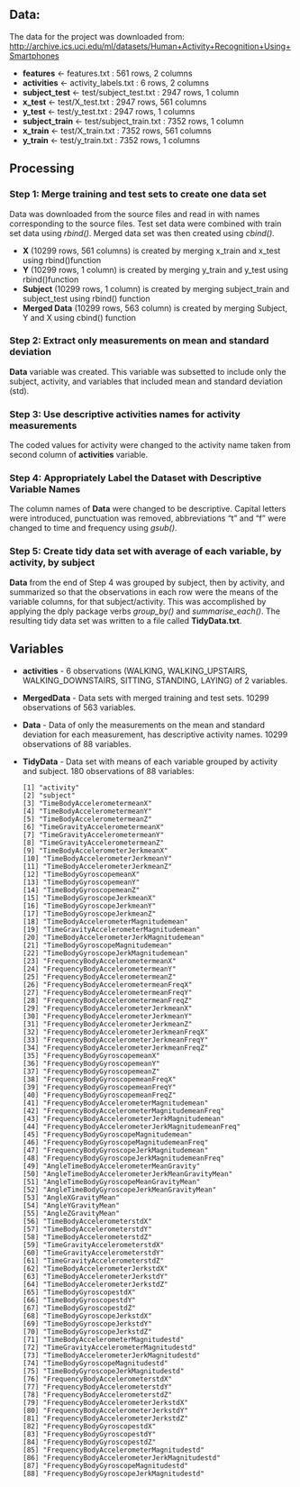 Data:
-----

The data for the project was downloaded from:
<a href="http://archive.ics.uci.edu/ml/datasets/Human+Activity+Recognition+Using+Smartphones" class="uri">http://archive.ics.uci.edu/ml/datasets/Human+Activity+Recognition+Using+Smartphones</a>

-   **features** <- features.txt : 561 rows, 2 columns
-   **activities** <- activity_labels.txt : 6 rows, 2 columns
-   **subject_test** <- test/subject_test.txt : 2947 rows, 1 column
-   **x_test** <- test/X_test.txt : 2947 rows, 561 columns
-   **y_test** <- test/y_test.txt : 2947 rows, 1 columns
-   **subject_train** <- test/subject_train.txt : 7352 rows, 1 column
-   **x_train** <- test/X_train.txt : 7352 rows, 561 columns
-   **y_train** <- test/y_train.txt : 7352 rows, 1 columns

Processing
----------

### Step 1: Merge training and test sets to create one data set

Data was downloaded from the source files and read in with names
corresponding to the source files. Test set data were combined with
train set data using *rbind()*. Merged data set was then created using
*cbind()*.
-   **X**  (10299 rows, 561 columns) is created by merging x_train and x_test using rbind()function
-   **Y**  (10299 rows, 1 column) is created by merging y_train and y_test using rbind()function
-   **Subject**  (10299 rows, 1 column) is created by merging subject_train and subject_test using rbind() function
-   **Merged Data**  (10299 rows, 563 column) is created by merging Subject, Y and X using cbind() function

### Step 2: Extract only measurements on mean and standard deviation

**Data** variable was created. This variable was subsetted to include
only the subject, activity, and variables that included mean and
standard deviation (std).

### Step 3: Use descriptive activities names for activity measurements

The coded values for activity were changed to the activity name taken from second column of **activities** variable.

### Step 4: Appropriately Label the Dataset with Descriptive Variable Names

The column names of **Data** were changed to be descriptive. Capital
letters were introduced, punctuation was removed, abbreviations “t” and
“f” were changed to time and frequency using *gsub()*.

### Step 5: Create tidy data set with average of each variable, by activity, by subject

**Data** from the end of Step 4 was grouped by subject, then by
activity, and summarized so that the observations in each row were the
means of the variable columns, for that subject/activity. This was
accomplished by applying the dply package verbs *group\_by()* and
*summarise\_each()*. The resulting tidy data set was written to a file
called **TidyData.txt**.

Variables
---------

-   **activities** - 6 observations (WALKING, WALKING_UPSTAIRS, WALKING_DOWNSTAIRS, SITTING, STANDING, LAYING) of 2 variables. 
-   **MergedData** - Data sets with merged training and test sets. 10299 observations of 563 variables.
-   **Data** - Data of only the measurements on the mean and standard
    deviation for each measurement, has descriptive activity names. 10299 observations of 88 variables.
-   **TidyData** - Data set with means of each variable grouped by
    activity and subject. 180 observations of 88 variables:
    
        [1] "activity"                                       
        [2] "subject"                                       
        [3] "TimeBodyAccelerometermeanX"                     
        [4] "TimeBodyAccelerometermeanY"                     
        [5] "TimeBodyAccelerometermeanZ"                     
        [6] "TimeGravityAccelerometermeanX"                  
        [7] "TimeGravityAccelerometermeanY"                  
        [8] "TimeGravityAccelerometermeanZ"                  
        [9] "TimeBodyAccelerometerJerkmeanX"                 
        [10] "TimeBodyAccelerometerJerkmeanY"                 
        [11] "TimeBodyAccelerometerJerkmeanZ"                 
        [12] "TimeBodyGyroscopemeanX"                         
        [13] "TimeBodyGyroscopemeanY"                         
        [14] "TimeBodyGyroscopemeanZ"                         
        [15] "TimeBodyGyroscopeJerkmeanX"                     
        [16] "TimeBodyGyroscopeJerkmeanY"                     
        [17] "TimeBodyGyroscopeJerkmeanZ"                     
        [18] "TimeBodyAccelerometerMagnitudemean"
        [19] "TimeGravityAccelerometerMagnitudemean"          
        [20] "TimeBodyAccelerometerJerkMagnitudemean"         
        [21] "TimeBodyGyroscopeMagnitudemean"                 
        [22] "TimeBodyGyroscopeJerkMagnitudemean"             
        [23] "FrequencyBodyAccelerometermeanX"                
        [24] "FrequencyBodyAccelerometermeanY"                
        [25] "FrequencyBodyAccelerometermeanZ"                
        [26] "FrequencyBodyAccelerometermeanFreqX"            
        [27] "FrequencyBodyAccelerometermeanFreqY"            
        [28] "FrequencyBodyAccelerometermeanFreqZ"            
        [29] "FrequencyBodyAccelerometerJerkmeanX"            
        [30] "FrequencyBodyAccelerometerJerkmeanY"            
        [31] "FrequencyBodyAccelerometerJerkmeanZ"            
        [32] "FrequencyBodyAccelerometerJerkmeanFreqX" 
        [33] "FrequencyBodyAccelerometerJerkmeanFreqY"        
        [34] "FrequencyBodyAccelerometerJerkmeanFreqZ"        
        [35] "FrequencyBodyGyroscopemeanX"                    
        [36] "FrequencyBodyGyroscopemeanY"                    
        [37] "FrequencyBodyGyroscopemeanZ"                    
        [38] "FrequencyBodyGyroscopemeanFreqX"                
        [39] "FrequencyBodyGyroscopemeanFreqY"                
        [40] "FrequencyBodyGyroscopemeanFreqZ"                
        [41] "FrequencyBodyAccelerometerMagnitudemean"        
        [42] "FrequencyBodyAccelerometerMagnitudemeanFreq"    
        [43] "FrequencyBodyAccelerometerJerkMagnitudemean"    
        [44] "FrequencyBodyAccelerometerJerkMagnitudemeanFreq"
        [45] "FrequencyBodyGyroscopeMagnitudemean"            
        [46] "FrequencyBodyGyroscopeMagnitudemeanFreq"        
        [47] "FrequencyBodyGyroscopeJerkMagnitudemean"        
        [48] "FrequencyBodyGyroscopeJerkMagnitudemeanFreq"    
        [49] "AngleTimeBodyAccelerometerMeanGravity"          
        [50] "AngleTimeBodyAccelerometerJerkMeanGravityMean"  
        [51] "AngleTimeBodyGyroscopeMeanGravityMean"          
        [52] "AngleTimeBodyGyroscopeJerkMeanGravityMean"      
        [53] "AngleXGravityMean"     
        [54] "AngleYGravityMean"                              
        [55] "AngleZGravityMean"                              
        [56] "TimeBodyAccelerometerstdX"                      
        [57] "TimeBodyAccelerometerstdY"                      
        [58] "TimeBodyAccelerometerstdZ"                      
        [59] "TimeGravityAccelerometerstdX"                   
        [60] "TimeGravityAccelerometerstdY"                   
        [61] "TimeGravityAccelerometerstdZ"                   
        [62] "TimeBodyAccelerometerJerkstdX"                  
        [63] "TimeBodyAccelerometerJerkstdY"                  
        [64] "TimeBodyAccelerometerJerkstdZ"                  
        [65] "TimeBodyGyroscopestdX"                          
        [66] "TimeBodyGyroscopestdY"                          
        [67] "TimeBodyGyroscopestdZ"                          
        [68] "TimeBodyGyroscopeJerkstdX"                      
        [69] "TimeBodyGyroscopeJerkstdY"                      
        [70] "TimeBodyGyroscopeJerkstdZ"                      
        [71] "TimeBodyAccelerometerMagnitudestd"              
        [72] "TimeGravityAccelerometerMagnitudestd"           
        [73] "TimeBodyAccelerometerJerkMagnitudestd"          
        [74] "TimeBodyGyroscopeMagnitudestd"                  
        [75] "TimeBodyGyroscopeJerkMagnitudestd"              
        [76] "FrequencyBodyAccelerometerstdX"                 
        [77] "FrequencyBodyAccelerometerstdY"                 
        [78] "FrequencyBodyAccelerometerstdZ"                 
        [79] "FrequencyBodyAccelerometerJerkstdX"             
        [80] "FrequencyBodyAccelerometerJerkstdY"             
        [81] "FrequencyBodyAccelerometerJerkstdZ"             
        [82] "FrequencyBodyGyroscopestdX"                     
        [83] "FrequencyBodyGyroscopestdY"                     
        [84] "FrequencyBodyGyroscopestdZ"                     
        [85] "FrequencyBodyAccelerometerMagnitudestd"         
        [86] "FrequencyBodyAccelerometerJerkMagnitudestd"     
        [87] "FrequencyBodyGyroscopeMagnitudestd"             
        [88] "FrequencyBodyGyroscopeJerkMagnitudestd"

